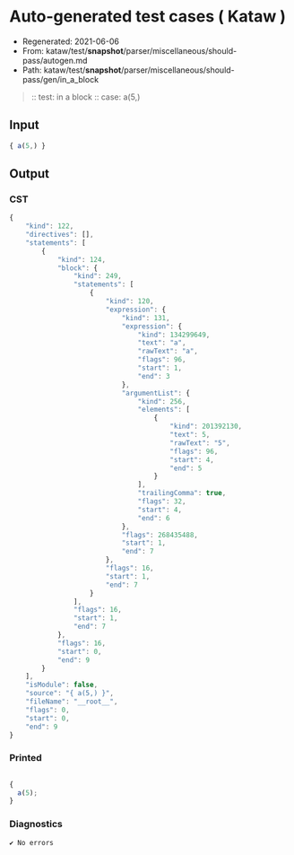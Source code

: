 # Auto-generated test cases ( Kataw )
- Regenerated: 2021-06-06
- From: kataw/test/__snapshot__/parser/miscellaneous/should-pass/autogen.md
- Path: kataw/test/__snapshot__/parser/miscellaneous/should-pass/gen/in_a_block
> :: test: in a block
> :: case: a(5,)
## Input

`````js
{ a(5,) }
`````
## Output

### CST

```javascript
{
    "kind": 122,
    "directives": [],
    "statements": [
        {
            "kind": 124,
            "block": {
                "kind": 249,
                "statements": [
                    {
                        "kind": 120,
                        "expression": {
                            "kind": 131,
                            "expression": {
                                "kind": 134299649,
                                "text": "a",
                                "rawText": "a",
                                "flags": 96,
                                "start": 1,
                                "end": 3
                            },
                            "argumentList": {
                                "kind": 256,
                                "elements": [
                                    {
                                        "kind": 201392130,
                                        "text": 5,
                                        "rawText": "5",
                                        "flags": 96,
                                        "start": 4,
                                        "end": 5
                                    }
                                ],
                                "trailingComma": true,
                                "flags": 32,
                                "start": 4,
                                "end": 6
                            },
                            "flags": 268435488,
                            "start": 1,
                            "end": 7
                        },
                        "flags": 16,
                        "start": 1,
                        "end": 7
                    }
                ],
                "flags": 16,
                "start": 1,
                "end": 7
            },
            "flags": 16,
            "start": 0,
            "end": 9
        }
    ],
    "isModule": false,
    "source": "{ a(5,) }",
    "fileName": "__root__",
    "flags": 0,
    "start": 0,
    "end": 9
}
```

### Printed

```javascript

{
  a(5);
}
```

### Diagnostics

```javascript
✔ No errors
```

